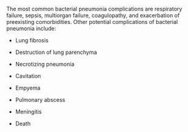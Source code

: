 The most common bacterial pneumonia complications are respiratory failure, sepsis, multiorgan failure, coagulopathy, and exacerbation of preexisting comorbidities. Other potential complications of bacterial pneumonia include:

- Lung fibrosis

- Destruction of lung parenchyma

- Necrotizing pneumonia

- Cavitation

- Empyema

- Pulmonary abscess

- Meningitis

- Death